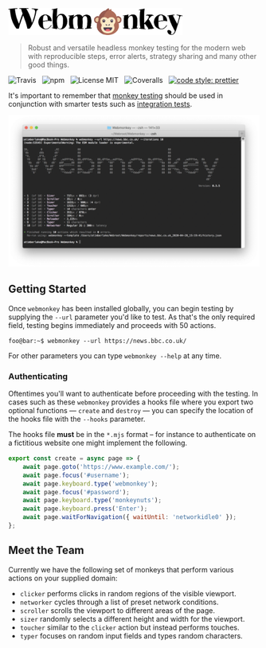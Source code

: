 <img src="media/logo.png" alt="Webmonkey" width="350">

> Robust and versatile headless monkey testing for the modern web with reproducible steps, error alerts, strategy sharing and many other good things.

![Travis](http://img.shields.io/travis/Wildhoney/Webmonkey.svg?style=for-the-badge)
&nbsp;
![npm](http://img.shields.io/npm/v/webmonkey.svg?style=for-the-badge)
&nbsp;
![License MIT](http://img.shields.io/badge/license-mit-lightgrey.svg?style=for-the-badge)
&nbsp;
![Coveralls](https://img.shields.io/coveralls/Wildhoney/Webmonkey.svg?style=for-the-badge)
&nbsp;
[![code style: prettier](https://img.shields.io/badge/code_style-prettier-ff69b4.svg?style=for-the-badge)](https://github.com/prettier/prettier)

It's important to remember that [monkey testing](https://en.wikipedia.org/wiki/Monkey_testing) should be used in conjunction with smarter tests such as [integration tests](https://en.wikipedia.org/wiki/Integration_testing).

![Screenshot](media/screenshot-0.3.5.png)

## Getting Started

Once `webmonkey` has been installed globally, you can begin testing by supplying the `--url` parameter you'd like to test. As that's the only required field, testing begins immediately and proceeds with 50 actions.

```console
foo@bar:~$ webmonkey --url https://news.bbc.co.uk/
```

For other parameters you can type `webmonkey --help` at any time.

### Authenticating

Oftentimes you'll want to authenticate before proceeding with the testing. In cases such as these `webmonkey` provides a hooks file where you export two optional functions &mdash; `create` and `destroy` &mdash; you can specify the location of the hooks file with the `--hooks` parameter.

The hooks file **must** be in the `*.mjs` format &ndash; for instance to authenticate on a fictitious website one might implement the following.

```javascript
export const create = async page => {
    await page.goto('https://www.example.com/');
    await page.focus('#username');
    await page.keyboard.type('webmonkey');
    await page.focus('#password');
    await page.keyboard.type('monkeynuts');
    await page.keyboard.press('Enter');
    await page.waitForNavigation({ waitUntil: 'networkidle0' });
};
```

## Meet the Team

Currently we have the following set of monkeys that perform various actions on your supplied domain:

* `clicker` performs clicks in random regions of the visible viewport.
* `networker` cycles through a list of preset network conditions.
* `scroller` scrolls the viewport to different areas of the page.
* `sizer` randomly selects a different height and width for the viewport.
* `toucher` similar to the `clicker` action but instead performs touches.
* `typer` focuses on random input fields and types random characters.
